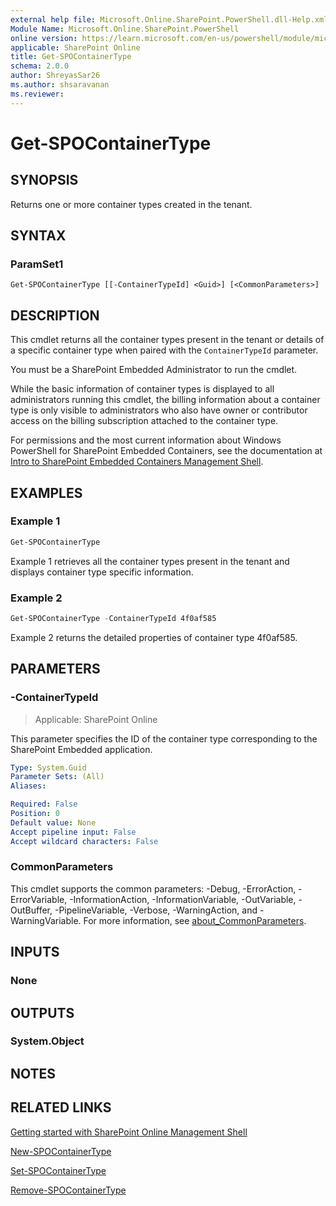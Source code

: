 ```yaml
---
external help file: Microsoft.Online.SharePoint.PowerShell.dll-Help.xml
Module Name: Microsoft.Online.SharePoint.PowerShell
online version: https://learn.microsoft.com/en-us/powershell/module/microsoft.online.sharepoint.powershell/get-spocontainertype
applicable: SharePoint Online
title: Get-SPOContainerType
schema: 2.0.0
author: ShreyasSar26
ms.author: shsaravanan
ms.reviewer:
---
```


# Get-SPOContainerType

## SYNOPSIS

Returns one or more container types created in the tenant.

## SYNTAX

### ParamSet1

```
Get-SPOContainerType [[-ContainerTypeId] <Guid>] [<CommonParameters>]
```

## DESCRIPTION

This cmdlet returns all the container types present in the tenant or details of a specific container
type when paired with the `ContainerTypeId` parameter.

You must be a SharePoint Embedded Administrator to run the cmdlet.

While the basic information of container types is displayed to all administrators running this
cmdlet, the billing information about a container type is only visible to administrators who also
have owner or contributor access on the billing subscription attached to the container type.

For permissions and the most current information about Windows PowerShell for SharePoint Embedded
Containers, see the documentation at
[Intro to SharePoint Embedded Containers Management Shell](/powershell/sharepoint/sharepoint-online/introduction-sharepoint-online-management-shell).

## EXAMPLES

### Example 1

```powershell
Get-SPOContainerType
```

Example 1 retrieves all the container types present in the tenant and displays container type specific information.

### Example 2

```powershell
Get-SPOContainerType -ContainerTypeId 4f0af585
```

Example 2 returns the detailed properties of container type 4f0af585.

## PARAMETERS

### -ContainerTypeId

> Applicable: SharePoint Online

This parameter specifies the ID of the container type corresponding to the SharePoint Embedded application.

```yaml
Type: System.Guid
Parameter Sets: (All)
Aliases:

Required: False
Position: 0
Default value: None
Accept pipeline input: False
Accept wildcard characters: False
```

### CommonParameters
This cmdlet supports the common parameters: -Debug, -ErrorAction, -ErrorVariable, -InformationAction, -InformationVariable, -OutVariable, -OutBuffer, -PipelineVariable, -Verbose, -WarningAction, and -WarningVariable. For more information, see [about_CommonParameters](https://go.microsoft.com/fwlink/?LinkID=113216).

## INPUTS

### None

## OUTPUTS

### System.Object

## NOTES

## RELATED LINKS

[Getting started with SharePoint Online Management Shell](/powershell/sharepoint/sharepoint-online/connect-sharepoint-online)

[New-SPOContainerType](./New-SPOContainerType.md)

[Set-SPOContainerType](./Set-SPOContainerType.md)

[Remove-SPOContainerType](./Remove-SPOContainerType.md)
